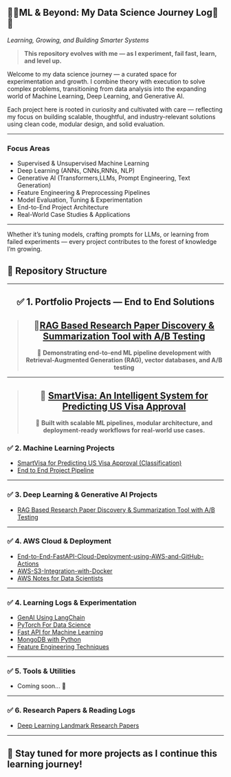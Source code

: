 ## 🌱🌿ML & Beyond: My Data Science Journey Log🌲🌳  
*Learning, Growing, and Building Smarter Systems*

> **This repository evolves with me — as I experiment, fail fast, learn, and level up.**

Welcome to my data science journey — a curated space for experimentation and  growth. I combine theory with execution to solve complex problems, transitioning from data analysis into the expanding world of Machine Learning, Deep Learning, and Generative AI.

Each project here is rooted in curiosity and cultivated with care — reflecting my focus on building scalable, thoughtful, and industry-relevant solutions using clean code, modular design, and solid evaluation.

---

###  Focus Areas
-  Supervised & Unsupervised Machine Learning  
-  Deep Learning (ANNs, CNNs,RNNs, NLP)  
-  Generative AI (Transformers,LLMs, Prompt Engineering, Text Generation)  
-  Feature Engineering & Preprocessing Pipelines  
-  Model Evaluation, Tuning & Experimentation  
-  End-to-End Project Architecture  
-  Real-World Case Studies & Applications  

---

Whether it’s tuning models, crafting prompts for LLMs, or learning from failed experiments — every project contributes to the forest of knowledge I’m growing.

## 📁 Repository Structure

---

<div align="center">

## ✅ 1. Portfolio Projects — End to End Solutions

>## 🔹[RAG Based Research Paper Discovery & Summarization Tool with A/B Testing](https://github.com/Ambily313/RAG-Based-Research-Paper-Discovery-Summarization-Tool-with-AB-Testing)
> 📌 **Demonstrating end-to-end ML pipeline development with Retrieval-Augmented Generation (RAG), vector databases, and A/B testing**

---

>## 🔹 [SmartVisa: An Intelligent System for Predicting US Visa Approval](https://github.com/Ambily313/SmartVisa-An-Intelligent-System-for-Predicting-US-Visa-Approval)
> 📌  **Built with scalable ML pipelines, modular architecture, and deployment-ready workflows for real-world use cases.** 


</div>



### ✅ 2. Machine Learning Projects
- [SmartVisa for Predicting US Visa Approval  (Classification)](https://github.com/Ambily313/SmartVisa-An-Intelligent-System-for-Predicting-US-Visa-Approval) 
- [End to End Project Pipeline](https://github.com/Ambily313/Project-Pipeline-Demo) 

---

### ✅ 3. Deep Learning & Generative AI Projects
- [RAG Based Research Paper Discovery & Summarization Tool with A/B Testing](https://github.com/Ambily313/RAG-Based-Research-Paper-Discovery-Summarization-Tool-with-AB-Testing)

---

### ✅ 4. AWS Cloud & Deployment
- [End-to-End-FastAPI-Cloud-Deployment-using-AWS-and-GitHub-Actions](https://github.com/Ambily313/End-to-End-FastAPI-Cloud-Deployment-using-AWS-and-GitHub-Actions)
- [AWS-S3-Integration-with-Docker](https://github.com/Ambily313/AWS-S3-Integration-with-Docker)
- [AWS Notes for Data Scientists](https://github.com/Ambily313/Road_Map-AWS-Cloud-Deployment-for-Data-Science)

---

### ✅ 4. Learning Logs & Experimentation

- [GenAI Using LangChain](https://github.com/Ambily313/Generative-AI-Using-LangChain)  
- [PyTorch For Data Science](https://github.com/Ambily313/Pytorch-for-Data-Science)
- [Fast API for Machine Learning](https://github.com/Ambily313/FastAPI-For-ML-Projects)
- [MongoDB with Python](https://github.com/Ambily313/MongoDB-with-Python---CRUD-Operations)  
- [Feature Engineering Techniques](https://github.com/Ambily313/Feature-Engineering-Techniques-And-Experiments)

---

### ✅ 5. Tools & Utilities

- Coming soon... 🚧

---

### ✅ 6. Research Papers & Reading Logs
- [Deep Learning Landmark Research Papers](https://github.com/Ambily313/Deep-Learning-Landmark-Papers) 
---

## 🌟 Stay tuned for more projects as I continue this learning journey!





